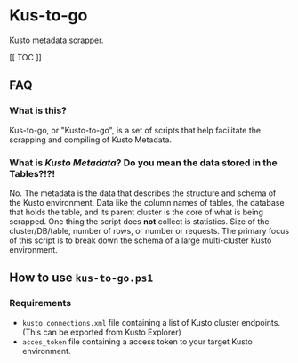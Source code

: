 # Kus-to-go

Kusto metadata scrapper.

[[ TOC ]]

## FAQ

### What is this?

Kus-to-go, or "Kusto-to-go", is a set of scripts that help facilitate the scrapping and compiling of Kusto Metadata.

### What is *Kusto Metadata*? Do you mean the data stored in the Tables?!?!

No. The metadata is the data that describes the structure and schema of the Kusto environment.
Data like the column names of tables, the database that holds the table, and its parent cluster is the core of what is being scrapped.
One thing the script does __not__ collect is statistics. Size of the cluster/DB/table, number of rows, or number or requests.
The primary focus of this script is to break down the schema of a large multi-cluster Kusto environment.


## How to use `kus-to-go.ps1`

### Requirements

- `kusto_connections.xml` file containing a list of Kusto cluster endpoints. (This can be exported from Kusto Explorer)
- `acces_token` file containing a access token to your target Kusto environment.

